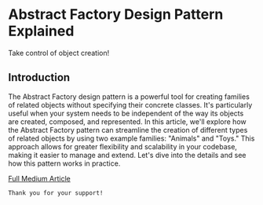 # Abstract Factory Design Pattern Explained

Take control of object creation!

## Introduction

The Abstract Factory design pattern is a powerful tool for creating families of related objects without specifying their concrete classes. It's particularly useful when your system needs to be independent of the way its objects are created, composed, and represented. In this article, we'll explore how the Abstract Factory pattern can streamline the creation of different types of related objects by using two example families: "Animals" and "Toys." This approach allows for greater flexibility and scalability in your codebase, making it easier to manage and extend. Let's dive into the details and see how this pattern works in practice.

[Full Medium Article](https://levelup.gitconnected.com/abstract-factory-design-pattern-explained-283e3024557a)

```
Thank you for your support!
```
